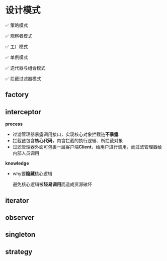 # 设计模式

✅  策略模式

✅  观察者模式

✅  工厂模式

✅  单例模式

✅  迭代器与组合模式

✅  拦截过滤器模式







## factory





## interceptor

**process**

- 过滤管理器暴露调用接口，实现核心对象拦截链**不暴露**
- 拦截链包含**核心代码**，内含拦截的执行逻辑、所拦截对象
- 过滤管理器外面可包裹一层客户端**Client**，给用户进行调用，而过滤管理器给内部人员调用

**knowledge**

- why要**隐藏**核心逻辑

  避免核心逻辑被**轻易调用**而造成资源破坏

## iterator



## observer



## singleton



## strategy





